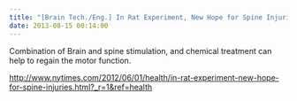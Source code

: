 ```yaml
---
title: "[Brain Tech./Eng.] In Rat Experiment, New Hope for Spine Injuries"
date: 2013-08-15 00:14:00
---
```


Combination of Brain and spine stimulation, and chemical treatment can help to regain the motor function. 

<http://www.nytimes.com/2012/06/01/health/in-rat-experiment-new-hope-for-spine-injuries.html?_r=1&ref=health>

